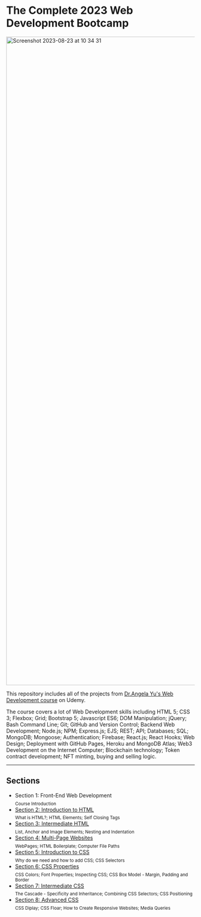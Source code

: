 # The Complete 2023 Web Development Bootcamp
<img width="1728" alt="Screenshot 2023-08-23 at 10 34 31" src="https://github.com/juliobraganca/web-dev-bootcamp/assets/127988357/9e584d94-78c4-45cf-afe4-93ff5fe8b27f">

This repository includes all of the projects from [Dr.Angela Yu's Web Development course](https://www.udemy.com/course/the-complete-web-development-bootcamp/) on Udemy.

The course covers a lot of Web Development skills including HTML 5; CSS 3; Flexbox; Grid; Bootstrap 5; Javascript ES6; DOM Manipulation; jQuery; Bash Command Line; Git; GitHub and Version Control; Backend Web Development; Node.js; NPM; Express.js; EJS; REST; API; Databases; SQL; MongoDB; Mongoose; Authentication; Firebase; React.js; React Hooks; Web Design; Deployment with GitHub Pages, Heroku and MongoDB Atlas; Web3 Development on the Internet Computer; Blockchain technology; Token contract development; NFT minting, buying and selling logic.

___

## Sections
- Section 1: Front-End Web Development 
<br><sub>Course Introduction<sub/>
- [Section 2: Introduction to HTML](https://github.com/juliobraganca/web-dev-bootcamp/tree/main/Sections/2-IntroductionToHTLM)
<br><sub>What is HTML?; HTML Elements; Self Closing Tags<sub/>
- [Section 3: Intermediate HTML](https://github.com/juliobraganca/web-dev-bootcamp/tree/main/Sections/3-IntermediateHTML)
<br><sub>List, Anchor and Image Elements; Nesting and Indentation<sub/>
- [Section 4: Multi-Page Websites](https://github.com/juliobraganca/web-dev-bootcamp/tree/main/Sections/4-MultiPageWebsites)
<br><sub>WebPages; HTML Boilerplate; Computer File Paths<sub/>
- [Section 5: Introduction to CSS](https://github.com/juliobraganca/web-dev-bootcamp/tree/main/Sections/5-IntroductionToCSS)
<br><sub>Why do we need and how to add CSS; CSS Selectors<sub/>
- [Section 6: CSS Properties](https://github.com/juliobraganca/web-dev-bootcamp/tree/main/Sections/6-CSSProperties)
<br><sub>CSS Colors; Font Properties; Inspecting CSS; CSS Box Model - Margin, Padding and Border<sub/>
- [Section 7: Intermediate CSS](https://github.com/juliobraganca/web-dev-bootcamp/tree/main/Sections/7-Intermediate%20CSS)
<br><sub>The Cascade - Specificity and Inheritance; Combining CSS Selectors; CSS Positioning<sub/>
- [Section 8: Advanced CSS](https://github.com/juliobraganca/web-dev-bootcamp/tree/main/Sections/8-AvancedCSS)
<br><sub>CSS Diplay; CSS Floar; How to Create Responsive Websites; Media Queries<sub/>

